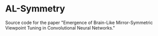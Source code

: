 # AL-Symmetry
Source code for the paper "Emergence of Brain-Like Mirror-Symmetric Viewpoint Tuning in Convolutional Neural Networks."